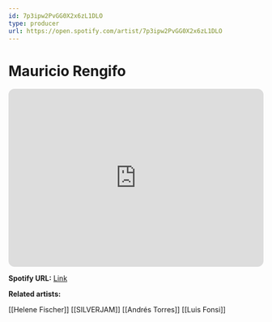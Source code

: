 ```yaml
---
id: 7p3ipw2PvGG0X2x6zL1DLO
type: producer
url: https://open.spotify.com/artist/7p3ipw2PvGG0X2x6zL1DLO
---
```

# Mauricio Rengifo

<iframe style="border-radius:12px" src="https://open.spotify.com/embed/artist/7p3ipw2PvGG0X2x6zL1DLO" width="100%" height="352" frameBorder="0" allowfullscreen="" allow="autoplay; clipboard-write; encrypted-media; fullscreen; picture-in-picture" loading="lazy"></iframe>

**Spotify URL:** [Link](https://open.spotify.com/artist/7p3ipw2PvGG0X2x6zL1DLO)

**Related artists:**

[[Helene Fischer]]
[[SILVERJAM]]
[[Andrés Torres]]
[[Luis Fonsi]]
